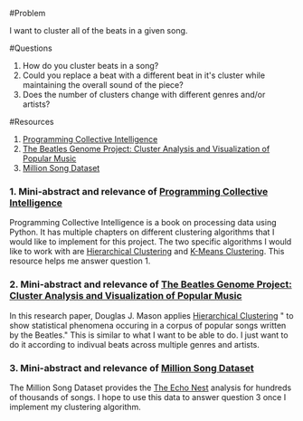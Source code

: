 #Problem

I want to cluster all of the beats in a given song.

#Questions

1. How do you cluster beats in a song?
2. Could you replace a beat with a different beat in it's cluster while maintaining the overall sound of the piece?
3. Does the number of clusters change with different genres and/or artists?

#Resources

1. [Programming Collective Intelligence]
2. [The Beatles Genome Project: Cluster Analysis and Visualization of Popular Music]
3. [Million Song Dataset]

### 1. Mini-abstract and relevance of [Programming Collective Intelligence]

Programming Collective Intelligence is a book on processing data using Python. It has multiple chapters on different clustering algorithms that I would like to implement for this project. The two specific algorithms I would like to work with are [Hierarchical Clustering] and [K-Means Clustering]. This resource helps me answer question 1.

### 2. Mini-abstract and relevance of [The Beatles Genome Project: Cluster Analysis and Visualization of Popular Music]

In this research paper, Douglas J. Mason applies [Hierarchical Clustering] " to show statistical phenomena occuring in a corpus of popular songs written by the Beatles." This is similar to what I want to be able to do. I just want to do it according to indivual beats across multiple genres and artists.

### 3. Mini-abstract and relevance of [Million Song Dataset]

The Million Song Dataset provides the [The Echo Nest] analysis for hundreds of thousands of songs. I hope to use this data to answer question 3 once I implement my clustering algorithm. 

[Programming Collective Intelligence]: http://0-proquest.safaribooksonline.com.wncln.wncln.org/book/web-development/9780596529321
[The Beatles Genome Project: Cluster Analysis and Visualization of Popular Music]: http://web.cse.ohio-state.edu/~raghu/teaching/CSE5544/Visweek2012/infovis/posters/mason.pdf
[Million Song Dataset]: http://labrosa.ee.columbia.edu/millionsong/
[Hierarchical Clustering]: http://0-proquest.safaribooksonline.com.wncln.wncln.org/book/web-development/9780596529321/3dot-discovering-groups/hierarchical_clustering
[K-Means Clustering]: http://0-proquest.safaribooksonline.com.wncln.wncln.org/book/web-development/9780596529321/3dot-discovering-groups/hierarchical_clustering#X2ludGVybmFsX0h0bWxWaWV3P3htbGlkPTk3ODA1OTY1MjkzMjElMkZrbWVhbnNfY2x1c3RlcmluZyZxdWVyeT1ub24tbmVnYXRpdmU=
[The Echo Nest]: http://the.echonest.com/
